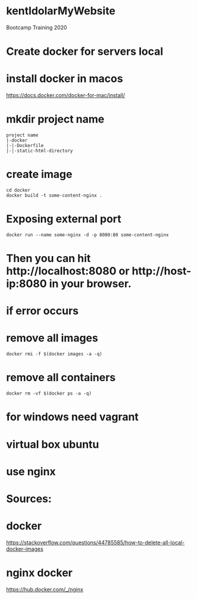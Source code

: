 # kentldolarMyWebsite
Bootcamp Training 2020

# Create docker for servers local
# install docker in macos
https://docs.docker.com/docker-for-mac/install/

# mkdir project name
```
project name
|-docker
|-|-Dockerfile
|-|-static-html-directory
```

# create image
```
cd docker
docker build -t some-content-nginx .
```

# Exposing external port
```
docker run --name some-nginx -d -p 8080:80 some-content-nginx
```
# Then you can hit http://localhost:8080 or http://host-ip:8080 in your browser.

# if error occurs
# remove all images
```
docker rmi -f $(docker images -a -q)
```

# remove all containers
```
docker rm -vf $(docker ps -a -q)
```

# for windows need vagrant
# virtual box ubuntu
# use nginx

# Sources:
# docker
https://stackoverflow.com/questions/44785585/how-to-delete-all-local-docker-images
# nginx docker
https://hub.docker.com/_/nginx
